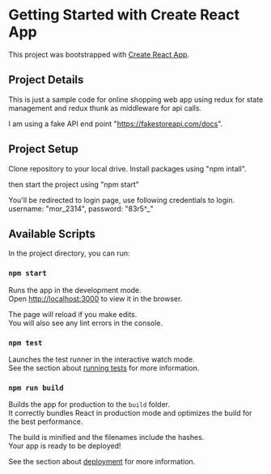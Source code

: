 # Getting Started with Create React App

This project was bootstrapped with [Create React App](https://github.com/facebook/create-react-app).

## Project Details

This is just a sample code for online shopping web app using redux for state management and redux thunk as middleware for api calls.

I am using a fake API end point "https://fakestoreapi.com/docs".

## Project Setup

Clone repository to your local drive. Install packages using "npm intall".

then start the project using "npm start"

You'll be redirected to login page, use following credentials to login.
username: "mor_2314",
password: "83r5^_"


## Available Scripts

In the project directory, you can run:

### `npm start`

Runs the app in the development mode.\
Open [http://localhost:3000](http://localhost:3000) to view it in the browser.

The page will reload if you make edits.\
You will also see any lint errors in the console.

### `npm test`

Launches the test runner in the interactive watch mode.\
See the section about [running tests](https://facebook.github.io/create-react-app/docs/running-tests) for more information.

### `npm run build`

Builds the app for production to the `build` folder.\
It correctly bundles React in production mode and optimizes the build for the best performance.

The build is minified and the filenames include the hashes.\
Your app is ready to be deployed!

See the section about [deployment](https://facebook.github.io/create-react-app/docs/deployment) for more information.

